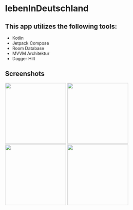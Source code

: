 # lebenInDeutschland

## This app utilizes the following tools:

- Kotlin
- Jetpack Compose
- Room Database
- MVVM Architektur
- Dagger Hilt

## Screenshots

<img src="https://github.com/Emami-114/lebenInDeutschland/assets/114245656/481c9aae-dde1-42a2-8fed-8d25c7368a7c" width="200">
<img src="https://github.com/Emami-114/lebenInDeutschland/assets/114245656/24593029-1d1a-44d0-91c9-0df43fbd9c3f" width="200">
<img src="https://github.com/Emami-114/lebenInDeutschland/assets/114245656/743d0651-7163-4c90-ad89-c20f1779ab61" width="200">
<img src="https://github.com/Emami-114/lebenInDeutschland/assets/114245656/076cce2a-6bdb-486e-b5c9-3ea2e1a34267" width="200">

